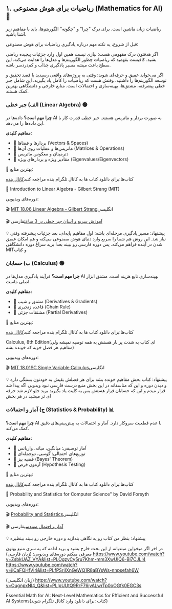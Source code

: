 ## ۱. ریاضیات برای هوش مصنوعی (Mathematics for AI) 📐

ریاضیات زبان ماشین است. برای درک "چرا" و "چگونه" الگوریتم‌ها، باید با مفاهیم زیر آشنا باشید.


قبل از شروع، یه نکته مهم درباره یادگیری ریاضیات برای هوش مصنوعی:

اگر هدفتون درک مفهومی هست: نیازی نیست همین اول وارد جزئیات پیچیده ریاضی بشید. کافیست بفهمید که ریاضیات چطور الگوریتم‌ها و مدل‌ها را هدایت می‌کنه. این سطح باعث میشه مسیر یادگیری جذاب و کم‌دردسر باشه.

اگر می‌خواید عمیق و حرفه‌ای شوید: وقتی به پروژه‌های واقعی رسیدید یا قصد تحقیق و توسعه الگوریتم‌ها را داشتید، وقتش هست که ریاضیات را کامل یاد بگیرید. این شامل جبر خطی پیشرفته، مشتق‌ها، بهینه‌سازی و احتمالات است. منابع خارجی و دانشگاهی بهترین کمک هستند.


### الف) جبر خطی (Linear Algebra) 🟢
**چرا مهم است؟** داده‌ها در AI به صورت بردار و ماتریس هستند. جبر خطی قدرت کار با این داده‌ها را می‌دهد.

**مفاهیم کلیدی:**
- 🔹 بردارها و فضاها (Vectors & Spaces)  
- 🔹 ماتریس‌ها و عملیات روی آن‌ها (Matrices & Operations)  
- 🔹 دترمینان و معکوس ماتریس  
- 🔹 مقادیر ویژه و بردارهای ویژه (Eigenvalues/Eigenvectors)

📖 بهترین منابع:

کتاب‌ها:برای دانلود کتاب ها به کانال تلگرام بنده مراجعه کنبد[کانال بنده](https://t.me/Neurogenix1)

🥇 Introduction to Linear Algebra - Gilbert Strang (MIT)

دوره‌های ویدیویی:

🎬 [MIT 18.06 Linear Algebra - Gilbert Strang](https://www.youtube.com/watch?v=7UJ4CFRGd-U&list=PL221E2BBF13BECF6C)انگلیسی

🎬 [آموزش سریع و آسان جبر خطی در 3 ساعت](https://www.youtube.com/watch?v=7HGs3DnfwMg&list=PLhXlv288E_Af5wiQwfYOTxuRRN2N8mbLi)فارسی


💡 پیشنهاد: مسیر یادگیری مرحله‌ای باشه: اول مفاهیم پایه‌ای، بعد جزئیات پیشرفته وقتی نیاز شد. این روش هم شما را سریع وارد دنیای هوش مصنوعی می‌کنه و هم امکان عمیق شدن در آینده فراهم می‌کنه.
پس دوره فارسی رو ببیند بعدا برید سراغ دوره دانشگاهی MITو کتاب







### ب) حسابان (Calculus) 🟢
**چرا مهم است؟** فرآیند یادگیری مدل‌ها در AI بهینه‌سازی تابع هزینه است. مشتق ابزار اصلی ماست.

**مفاهیم کلیدی:**
- 🔹 مشتق و شیب (Derivatives & Gradients)  
- 🔹 قاعده زنجیری (Chain Rule)  
- 🔹 مشتقات جزئی (Partial Derivatives)

📖 بهترین منابع:

کتاب‌ها:برای دانلود کتاب ها به کانال تلگرام بنده مراجعه کنبد[کانال بنده](https://t.me/Neurogenix1)

Calculus, 8th Edition(ای کتاب به شدت پر بار هستش به همه توصیه نمیشه ولی مفاهیم هر فصل خوبه که خونده بشه)

دوره‌های ویدیویی:

🎬 [MIT 18.01SC Single Variable Calculus](https://www.youtube.com/watch?v=7K1sB05pE0A&list=PL590CCC2BC5AF3BC1&pp=0gcJCXwEOCosWNin)انگلیسی


💡 پیشنهاد: کتاب بخش مفاهیم خونده بشه برای هر فصلش بقیش به خودتون بستگی داره و دیدن دوره و این که متاسفانه در این بخش منبع درست فارسی نبود ویدویی اگه پیدا شد قرار میدم و این که حسابان فرار هستش پس یه کلیت یاد بگیرید برید جلو لازم شد حرفه ای تر میشید در هر بخش







### ج) آمار و احتمالات (Statistics & Probability) 📊
**چرا مهم است؟** AI با عدم قطعیت سروکار دارد. آمار و احتمالات به پیش‌بینی‌های دقیق کمک می‌کند.

**مفاهیم کلیدی:**
- 🔹 آمار توصیفی: میانگین، میانه، واریانس  
- 🔹 توزیع‌های احتمالی: گوسی، دوجمله‌ای  
- 🔹 قضیه بیز (Bayes' Theorem)  
- 🔹 آزمون فرض (Hypothesis Testing)

📖 بهترین منابع:

کتاب‌ها:برای دانلود کتاب ها به کانال تلگرام بنده مراجعه کنبد[کانال بنده](https://t.me/Neurogenix1)

🥇 Probability and Statistics for Computer Science" by David Forsyth

دوره‌های ویدیویی:

🎬 [Probability and Statistics](https://www.youtube.com/watch?v=sQqniayndb4&list=PLMrJAkhIeNNR3sNYvfgiKgcStwuPSts9V)انگلیسی

🎬 [آمار و احتمال مهندسی](https://www.youtube.com/watch?v=wOtP9TYI6RU&list=PLcWKTjAZ37rVV_OxjUqXOgjar_XrErDKc)فارسی


💡 پیشنهاد: بنظر من کتاب رو یه نگاهی بندازید و دوره خارجی رو ببیند بینظیره





در اخر اگر میخواین مبتدیانه از این بحث خارج بشید و برید ادامه که یه سری منبع بهتون معرفی میکنم
دوره‌های ویدیویی:
(زبان فارسی)
https://www.youtube.com/watch?v=ZsbkUAZ_VYA&list=PLOgzyCy5ru7Khm-mm3XwUIQ6-Bi7CJLI4
https://www.youtube.com/watch?v=jiCaFQHfVi4&list=PLfPSriIXnGeWQ1R8aBYsWs-nnpsefah6W

(زبان انگلیسی)
https://www.youtube.com/watch?v=OugnpxNl4_Q&list=PLlpUUtQ9RrF76jvALwrTp0oOGfk0EGC3s

Essential‌‌‌ Math for AI: Next-Level Mathematics for Efficient and Successful AI Systems(کتاب :برای دانلود وارد کانال تلگرام شوید)